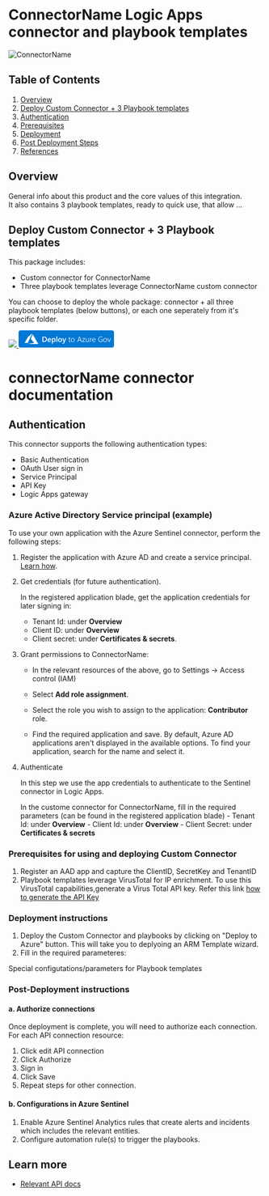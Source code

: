 # ConnectorName Logic Apps connector and playbook templates

![ConnectorName](./connectorName/logo.png)<br>

## Table of Contents

1. [Overview](#overview)
1. [Deploy Custom Connector + 3 Playbook templates](#deployall)
1. [Authentication](#authentication)
1. [Prerequisites](#prerequisites)
1. [Deployment](#deployment)
1. [Post Deployment Steps](#postdeployment)
1. [References](#references)


<a name="overview">

## Overview
General info about this product and the core values of this integration. <br>
It also contains 3 playbook templates, ready to quick use, that allow ...

<a name="deployall">

## Deploy Custom Connector + 3 Playbook templates
This package includes:
* Custom connector for ConnectorName
* Three playbook templates leverage ConnectorName custom connector

You can choose to deploy the whole package: connector + all three playbook templates (below buttons), or each one seperately from it's specific folder.

<a href="https://portal.azure.com/#create/Microsoft.Template/uri/https%3A%2F%2Fraw.githubusercontent.com%2FAzure%2FAzure-Sentinel%2F --- path ---azuredeploy.json" target="_blank">
    <img src="https://aka.ms/deploytoazurebutton"/>
</a>

<a href="https://portal.azure.us/#create/Microsoft.Template/uri/https%3A%2F%2Fraw.githubusercontent.com%2FAzure%2FAzure-Sentinel%2F --- path ---azuredeploy.json" target="_blank">
   <img src="https://raw.githubusercontent.com/Azure/azure-quickstart-templates/master/1-CONTRIBUTION-GUIDE/images/deploytoazuregov.png"/>    
</a>


# connectorName connector documentation 

<a name="authentication">

## Authentication
This connector supports the following authentication types:
* Basic Authentication
* OAuth User sign in
* Service Principal
* API Key
* Logic Apps gateway

###  Azure Active Directory Service principal (example)
To use your own application with the Azure Sentinel connector, perform the following steps:

1. Register the application with Azure AD and create a service principal. [Learn how](https://docs.microsoft.com/azure/active-directory/develop/howto-create-service-principal-portal#register-an-application-with-azure-ad-and-create-a-service-principal).

1. Get credentials (for future authentication).

    In the registered application blade, get the application credentials for later signing in:

    - Tenant Id: under **Overview**
    - Client ID: under **Overview**
    - Client secret: under **Certificates & secrets**.

1. Grant permissions to ConnectorName:

    - In the relevant resources of the above, go to Settings -> Access control (IAM)

    - Select **Add role assignment**.

    - Select the role you wish to assign to the application: **Contributor** role.

    - Find the required application and save. By default, Azure AD applications aren't displayed in the available options. To find your application, search for the name and select it.

1. Authenticate

    In this step we use the app credentials to authenticate to the Sentinel connector in Logic Apps.

    In the custome connector for ConnectorName, fill in the required parameters (can be found in the registered application blade)
        - Tenant Id: under **Overview**
        - Client Id: under **Overview**
        - Client Secret: under **Certificates & secrets**

<a name="prerequisites">

### Prerequisites for using and deploying Custom Connector
1. Register an AAD app and capture the ClientID, SecretKey and TenantID
1. Playbook templates leverage VirusTotal for IP enrichment. To use this VirusTotal capabilities,generate a Virus Total API key. Refer this link [ how to generate the API Key](https://developers.virustotal.com/v3.0/reference#getting-started)

<a name="deployment">

### Deployment instructions 
1. Deploy the Custom Connector and playbooks by clicking on "Deploy to Azure" button. This will take you to deplyoing an ARM Template wizard.
2. Fill in the required parameteres:

Special configutations/parameters for Playbook templates

<a name="postdeployment">

### Post-Deployment instructions 
#### a. Authorize connections
Once deployment is complete, you will need to authorize each connection. For each API connection resource:
 1. Click edit API connection
 1. Click Authorize
 1. Sign in
 1. Click Save
 1. Repeat steps for other connection.

#### b. Configurations in Azure Sentinel
1. Enable Azure Sentinel Analytics rules that create alerts and incidents which includes the relevant entities.
1. Configure automation rule(s) to trigger the playbooks.


<a name="references">

## Learn more
*  [Relevant API docs](url)
